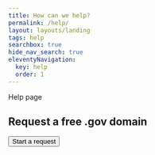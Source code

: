 ```yaml
---
title: How can we help?
permalink: /help/
layout: layouts/landing
tags: help
searchbox: true
hide_nav_search: true
eleventyNavigation:
  key: help
  order: 1
---
```

Help page

## Request a free .gov domain 

<button class="usa-button">Start a request </button>


